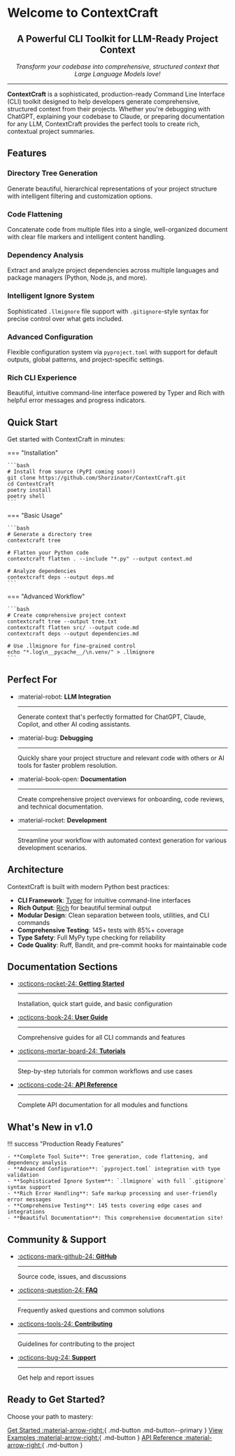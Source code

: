 # Welcome to ContextCraft

<div align="center">
  <h2>A Powerful CLI Toolkit for LLM-Ready Project Context</h2>
  <p><em>Transform your codebase into comprehensive, structured context that Large Language Models love!</em></p>
</div>

---

**ContextCraft** is a sophisticated, production-ready Command Line Interface (CLI) toolkit designed to help developers generate comprehensive, structured context from their projects. Whether you're debugging with ChatGPT, explaining your codebase to Claude, or preparing documentation for any LLM, ContextCraft provides the perfect tools to create rich, contextual project summaries.

## Features

### Directory Tree Generation
Generate beautiful, hierarchical representations of your project structure with intelligent filtering and customization options.

### Code Flattening
Concatenate code from multiple files into a single, well-organized document with clear file markers and intelligent content handling.

### Dependency Analysis
Extract and analyze project dependencies across multiple languages and package managers (Python, Node.js, and more).

### Intelligent Ignore System
Sophisticated `.llmignore` file support with `.gitignore`-style syntax for precise control over what gets included.

### Advanced Configuration
Flexible configuration system via `pyproject.toml` with support for default outputs, global patterns, and project-specific settings.

### Rich CLI Experience
Beautiful, intuitive command-line interface powered by Typer and Rich with helpful error messages and progress indicators.

## Quick Start

Get started with ContextCraft in minutes:

=== "Installation"

    ```bash
    # Install from source (PyPI coming soon!)
    git clone https://github.com/Shorzinator/ContextCraft.git
    cd ContextCraft
    poetry install
    poetry shell
    ```

=== "Basic Usage"

    ```bash
    # Generate a directory tree
    contextcraft tree

    # Flatten your Python code
    contextcraft flatten . --include "*.py" --output context.md

    # Analyze dependencies
    contextcraft deps --output deps.md
    ```

=== "Advanced Workflow"

    ```bash
    # Create comprehensive project context
    contextcraft tree --output tree.txt
    contextcraft flatten src/ --output code.md
    contextcraft deps --output dependencies.md

    # Use .llmignore for fine-grained control
    echo "*.log\n__pycache__/\n.venv/" > .llmignore
    ```

## Perfect For

<div class="grid cards" markdown>

-   :material-robot: **LLM Integration**

    ---

    Generate context that's perfectly formatted for ChatGPT, Claude, Copilot, and other AI coding assistants.

-   :material-bug: **Debugging**

    ---

    Quickly share your project structure and relevant code with others or AI tools for faster problem resolution.

-   :material-book-open: **Documentation**

    ---

    Create comprehensive project overviews for onboarding, code reviews, and technical documentation.

-   :material-rocket: **Development**

    ---

    Streamline your workflow with automated context generation for various development scenarios.

</div>

## Architecture

ContextCraft is built with modern Python best practices:

- **CLI Framework**: [Typer](https://typer.tiangolo.com/) for intuitive command-line interfaces
- **Rich Output**: [Rich](https://rich.readthedocs.io/) for beautiful terminal output
- **Modular Design**: Clean separation between tools, utilities, and CLI commands
- **Comprehensive Testing**: 145+ tests with 85%+ coverage
- **Type Safety**: Full MyPy type checking for reliability
- **Code Quality**: Ruff, Bandit, and pre-commit hooks for maintainable code

## Documentation Sections

<div class="grid cards" markdown>

-   [:octicons-rocket-24: **Getting Started**](getting-started/installation.md)

    ---

    Installation, quick start guide, and basic configuration

-   [:octicons-book-24: **User Guide**](user-guide/cli-commands.md)

    ---

    Comprehensive guides for all CLI commands and features

-   [:octicons-mortar-board-24: **Tutorials**](tutorials/basic-usage.md)

    ---

    Step-by-step tutorials for common workflows and use cases

-   [:octicons-code-24: **API Reference**](reference/main.md)

    ---

    Complete API documentation for all modules and functions

</div>

## What's New in v1.0

!!! success "Production Ready Features"

    - **Complete Tool Suite**: Tree generation, code flattening, and dependency analysis
    - **Advanced Configuration**: `pyproject.toml` integration with type validation
    - **Sophisticated Ignore System**: `.llmignore` with full `.gitignore` syntax support
    - **Rich Error Handling**: Safe markup processing and user-friendly error messages
    - **Comprehensive Testing**: 145 tests covering edge cases and integrations
    - **Beautiful Documentation**: This comprehensive documentation site!

## Community & Support

<div class="grid cards" markdown>

-   [:octicons-mark-github-24: **GitHub**](https://github.com/Shorzinator/ContextCraft)

    ---

    Source code, issues, and discussions

-   [:octicons-question-24: **FAQ**](help/faq.md)

    ---

    Frequently asked questions and common solutions

-   [:octicons-tools-24: **Contributing**](development/contributing.md)

    ---

    Guidelines for contributing to the project

-   [:octicons-bug-24: **Support**](help/support.md)

    ---

    Get help and report issues

</div>

## Ready to Get Started?

Choose your path to mastery:

[Get Started :material-arrow-right:](getting-started/installation.md){ .md-button .md-button--primary }
[View Examples :material-arrow-right:](examples/python-projects.md){ .md-button }
[API Reference :material-arrow-right:](reference/main.md){ .md-button }
